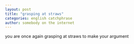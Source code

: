 ```yaml
---
layout: post
title: "grasping at straws"
categories: english catchphrase
author: somebody on the internet
---
```


you are once again grasping at straws to make your argument
